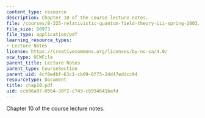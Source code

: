 ```yaml
---
content_type: resource
description: Chapter 10 of the course lecture notes.
file: /courses/8-325-relativistic-quantum-field-theory-iii-spring-2003/ccb96a97056430f2c743c6934641bafd_chap10.pdf
file_size: 80973
file_type: application/pdf
learning_resource_types:
- Lecture Notes
license: https://creativecommons.org/licenses/by-nc-sa/4.0/
ocw_type: OCWFile
parent_title: Lecture Notes
parent_type: CourseSection
parent_uid: 4cf0e4bf-63c1-cb09-6f75-24d47eddcc94
resourcetype: Document
title: chap10.pdf
uid: ccb96a97-0564-30f2-c743-c6934641bafd
---
```

Chapter 10 of the course lecture notes.